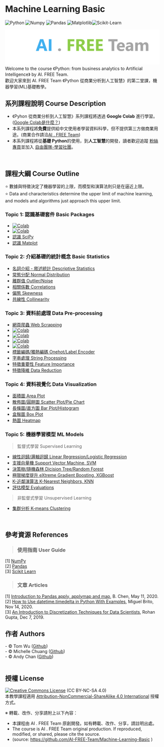 # Machine Learning Basic
![Python](https://img.shields.io/badge/Python-3.7-blue.svg) ![Numpy](https://img.shields.io/badge/NumPy-1.19.5-range.svg) ![Pandas](https://img.shields.io/badge/Pandas-1.1.5-range.svg) ![Matplotlib](https://img.shields.io/badge/Matplotlib-3.2.2-range.svg)![Scikit-Learn](https://img.shields.io/badge/ScikitLearn-0.23.2-range.svg)

![image](./README_imgs/aifreeteam.png)
Welcome to the course 《Python: from business analytics to Artificial Intelligence》 by AI. FREE Team.  
歡迎大家來到 AI. FREE Team 《Python 從商業分析到人工智慧》的第二堂課，機器學習(ML)基礎教學。 
<br/>
  
  
## 系列課程說明 Course Description
 - 《Pyhon 從商業分析到人工智慧》系列課程將透過 <b>Google Colab</b> 進行學習。(<a href="https://colab.research.google.com">Google Colab是什麼？</a>)
 - 本系列課程將<b>免費</b>提供給中文使用者學習資料科學，但不提供第三方做商業用途。(商業合作請洽<a href="mailto:ai.free.team@gamil.com">AI . FREE Team</a>) 
 - 本系列課程將從<b>基礎 Python</b>的使用，到<b>人工智慧</b>的開發，讀者歡迎追蹤 <a href="https://www.facebook.com/AI.Free.Team/"> 粉絲專頁</a>並加入 <a href="https://www.facebook.com/groups/AI.Free.Community/"> 自由團隊-學習社團</a>。
<br/>
  
  
## 課程大綱 Course Outline

:star:  數據與特徵決定了機器學習的上限，而模型和演算法則只是在逼近上限。   
:star:  Data and characteristics determine the upper limit of machine learning, and models and algorithms just approach this upper limit.  

### Topic 1: 認識基礎套件 Basic Packages     
- [![Colab](https://img.shields.io/badge/認識_NumPy-Google_Colab-yellow.svg)](https://colab.research.google.com/drive/1hH30YgMebLXWmX2inb5FjhLyrFonjpZU?usp=sharing) 
- [![Colab](https://img.shields.io/badge/認識_Pandas-Google_Colab-yellow.svg)](https://colab.research.google.com/drive/13ToJrKV3XfCRjcqnFA1baTOW2TA-unEo?usp=sharing) 
- [認識 SciPy]()
- [認識 Matplot]()

### Topic 2: 介紹基礎的統計概念 Basic Statistics
- [名詞介紹 - 敘述統計 Descriptive Statistics]() 
- [常態分配 Normal Distribution]()
- [離群值 Outlier/Noise]()
- [相關係數 Correlations]()
- [偏態 Skewness]()
- [共線性 Collinearity]()

### Topic 3: 資料前處理 Data Pre-processing    
- [網頁爬蟲 Web Scrapping]()
- [![Colab](https://img.shields.io/badge/資料整合_Data_Integration-Google_Colab-yellow.svg)](https://colab.research.google.com/drive/1t61fErC9iMCugNpX8m1feE9uhnCmXSpz?usp=sharing) 
- [![Colab](https://img.shields.io/badge/缺失值_Missing_Value-Google_Colab-yellow.svg)](https://colab.research.google.com/drive/1n3-OCg-yV1sakr3GR8Hfnv9Wdlh1Pp7T?usp=sharing) 
- [![Colab](https://img.shields.io/badge/日期時間_Dates_and_Times-Google_Colab-yellow.svg)](https://colab.research.google.com/drive/1ZrJQKRhfTp1ZQOLtNhjsJFOEH5At5eqU?usp=sharing) 
- [![Colab](https://img.shields.io/badge/資料離散化_Data_Discretization-Google_Colab-yellow.svg)](https://colab.research.google.com/drive/1UF-MID5xBTnbCfwNGkO6F3xfnNkrtDsm?usp=sharing) 
- [標籤編碼/獨熱編碼 Onehot/Label Encoder]()
- [字串處理 String Processing]() 
- [特徵重要性 Feature Importance]()
- [特徵降維 Data Reduction]()

### Topic 4: 資料視覺化 Data Visualization  
- [面積圖 Area Plot]()  
- [散佈圖/圓餅圖 Scatter Plot/Pie Chart]()  
- [長條圖/直方圖 Bar Plot/Histogram]()  
- [盒鬚圖 Box Plot]()  
- [熱圖 Heatmap]()  

### Topic 5: 機器學習模型 ML Models 
> 監督式學習 Supervised Learning
- [線性迴歸/邏輯迴歸 Linear Regression/Logistic Regression]()  
- [支援向量機 Support Vector Machine, SVM ]()  
- [決策樹/隨機森林 Dicision Tree/Random Forest]()  
- [極限梯度提升 eXtreme Gradient Boosting, XGBoost]()
- [K-近鄰演算法 K-Nearest Neighbors, KNN]()  
- [評估模型 Evaluations]() 

> 非監督式學習 Unsupervised Learning
- [集群分析 K-means Clustering]()
<br/>


## 參考資源 References  

> ### 使用指南 User Guide
[1] [NumPy](https://numpy.org/doc/stable/user/index.html)  
[2] [Pandas](https://pandas.pydata.org/docs/user_guide/index.html)  
[3] [Scikit Learn](https://scikit-learn.org/stable/user_guide.html)  
> ### 文章 Articles
[1] [Introduction to Pandas apply, applymap and map](https://towardsdatascience.com/introduction-to-pandas-apply-applymap-and-map-5d3e044e93ff 'DataFrame 中欄位運算的方法'), B. Chen, May 11, 2020.  
[2] [How to Use datetime.timedelta in Python With Examples](https://miguendes.me/how-to-use-datetimetimedelta-in-python-with-examples '日期時間的加減計算'), Miguel Brito, Nov 14, 2020.  
[3] [An Introduction to Discretization Techniques for Data Scientists](https://towardsdatascience.com/an-introduction-to-discretization-in-data-science-55ef8c9775a2 '資料離散化的方法'), Rohan Gupta, Dec 7, 2019.
<br/>

## 作者 Authors
<span> - &copy; Tom Wu (<a href="https://github.com/YenLinWu">Github</a>) </span>  
<span> - &copy; Michelle Chuang (<a href="https://github.com/sueshow">Github</a>) </span>  
<span> - &copy; Andy Chan (<a href="https://github.com/AndyChan99">Github</a>) </span>  
<br/>


## 授權 License
<a rel="license" href="https://creativecommons.org/licenses/by-nc-sa/4.0/"><img alt="Creative Commons License" style="border-width:0" src="https://i.creativecommons.org/l/by-nc-sa/3.0/tw/88x31.png" /></a> (CC BY-NC-SA 4.0)<br />本教學課程適用 <a rel="license" href="https://creativecommons.org/licenses/by-nc-sa/4.0/">Attribution-NonCommercial-ShareAlike 4.0 International</a> 授權方式。

※ 轉載、改作、分享請附上以下內容：
 - 本課程由 AI . FREE Team 原創開發。如有轉載、改作、分享，請註明出處。 
 - The course is AI . FREE Team original production. If reproduced, modified, or shared, please cite the source. 
 - (source: https://github.com/AI-FREE-Team/Machine-Learning-Basic )
